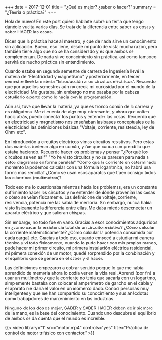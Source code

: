 +++
date = 2017-12-01
title = "¿Qué es mejor? ¿saber o hacer?"
summary = "¿Teoría o práctica?"
+++

 Hola de nuevo! En este post quiero hablarte sobre un tema que tengo dándole vuelta varios días. Se trata de la diferencia entre 
 saber las cosas y saber HACER las cosas. 
 
 Dicen que la práctica hace al maestro, y que de nada sirve un conocimiento sin aplicación. Bueno, eso tiene, desde mi punto de vista
 mucha razón, pero también tiene algo que no se ha considerado y es que ambos se complementan. De nada sirve conocimiento sin práctica, asi como 
 tampoco servirá de mucho práctica sin entendimiento.
 
 Cuando estaba en segundo semestre de carrera de Ingeniería llevé la materia de "Electricidad y magnetismo" y posteriormente, en tercer semestre llevé 
 la materia "Introducción a los circuitos eléctricos". Recuerdo que por aquellos semestres aún no crecía mi curiosidad por el mundo de la electricidad. Me gustaba, 
 sin embargo no me pasaba por la cabeza estudiarlo a parte como lo hacía con la programación.
 
 Aún asi, tuve que llevar la materia, ya que es tronco común de la carrera y es obligatoria. Me di cuenta de algo muy interesante, y ahora que volteo hacia atrás, puedo conectar
 los puntos y entender las cosas. Recuerdo que en electricidad y magnetismo nos enseñaban las bases conceptuales de la electricidad, las definiciones básicas "Voltaje, corriente, resistencia, ley de Ohm, etc".
 
En Introducción a circuitos eléctricos vimos circuitos resistivos. Pero estas dos materias tuvieron algo en común, y fue que nunca comprendí lo que estaba haciendo.
Recuerdo hacer los problemas y pensar "¿Por qué los circuitos se ven asi?" "Yo he visto circuitos y no se parecen para nada a estos diagramas en forma paralela" 
"Cómo que la corriente en determinado momento la podemos calcular con una fórmula logarítmica, no habrá una forma más sencilla? ¿Cómo se usan esos aparatos que traen consigo todos los eléctricos (multímetros)?

Todo eso me lo cuestionaba mientras hacía los problemas, era un constante sufrimiento hacer los circuitos y no entender de dónde provenían las cosas o cómo se veían físicamente.
Las definicione de voltaje, corriente, resistencia, potencia me las sabía de memoria. Sin embargo, nunca había visto físicamente la diferencia entre ellas. Me daba miedo desconectar un aparato eléctrico y que salieran chispas.

Sin embargo, no todo fue en vano. Gracias a esos conocimientos adquiridos en ¿cómo sacar la resistencia total de un circuito resistivo? ¿Cómo calcular la corriente matemáticamente? ¿Cómo calcular la potencia consumida por cada carga? etc.
Gracias a todo eso, cuando empecé a estudiar mi carrera técnica y vi todo físicamente, cuando lo pude hacer con mis propias manos, pude hacer mi primer circuito, mi primera instalación eléctrica residencial, mi primera conexión de un motor; quedé sorprendido 
por la combinación y el equilibrio que se genera en el saber y el hacer.

Las definiciones empezaron a cobrar sentido porque lo que me había aprendido de memoria ahora lo podía ver en la vida real. Aprendí (por fin) a usar un multímetro y que la corriente no tenía que sacarla con un logaritmo, simplemente bastaba con colocar el amperímetro de gancho en el cable y el aparato me daría el valor en un momento dado. Conocí personas muy inteligentes y que me han compartido su conocimiento y sus anécdotas como trabajadores de mantenimiento en las industrias. 

Ninguno de los dos es mejor, SABER y SABER HACER deben de ir siempre de la mano, es la base del conocimiento. Cuando uno descubre el equilibrio de ambos se da cuenta que el mundo es increíble.

{{< video library="1" src="motor.mp4" controls="yes" title="Práctica de control de motor trifásico con contactor." >}}

